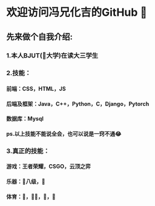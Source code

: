 # 欢迎访问冯兄化吉的GitHub 👋
## 先来做个自我介绍:
### 1.本人BJUT(🔨大学)在读大三学生
### 2.技能：
#### 前端：CSS，HTML，JS
#### 后端及框架：Java，C++，Python，C，Django，Pytorch
#### 数据库：Mysql
#### ps.以上技能不能说全会，也可以说是一窍不通😂
### 3.真正的技能：
#### 游戏：王者荣耀，CSGO，云顶之弈
#### 乐器：🎹八级，🎸
#### 体育：🏀，🏊‍♀️，🏸️，🎾

